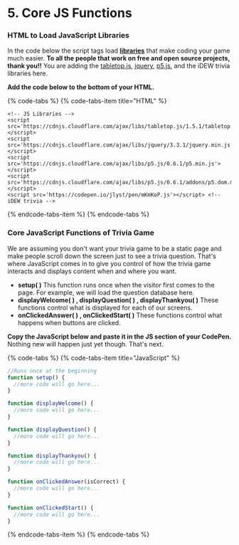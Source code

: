 # 5. Core JS Functions

### HTML to Load JavaScript Libraries

In the code below the script tags load [**libraries**](https://docs.idew.org/principles-and-practices/principles/libraries) that make coding your game much easier. **To all the people that work on free and open source projects, thank you!!** You are adding the [tabletop.js](https://github.com/jsoma/tabletop), [jquery](https://jquery.com/), [p5.js](https://p5js.org/), and the iDEW trivia libraries here.

**Add the code below to the bottom of your HTML.**

{% code-tabs %}
{% code-tabs-item title="HTML" %}
```markup
<!-- JS Libraries -->
<script src='https://cdnjs.cloudflare.com/ajax/libs/tabletop.js/1.5.1/tabletop.min.js'></script>
<script src='https://cdnjs.cloudflare.com/ajax/libs/jquery/3.3.1/jquery.min.js'></script>
<script src='https://cdnjs.cloudflare.com/ajax/libs/p5.js/0.6.1/p5.min.js'></script>
<script src='https://cdnjs.cloudflare.com/ajax/libs/p5.js/0.6.1/addons/p5.dom.min.js'>
</script>
<script src='https://codepen.io/jlyst/pen/mKmKoP.js'></script> <!-- iDEW trivia -->
```
{% endcode-tabs-item %}
{% endcode-tabs %}

### Core JavaScript Functions of Trivia Game

We are assuming you don't want your trivia game to be a static page and make people scroll down the screen just to see a trivia question. That's where JavaScript comes in to give you control of how the trivia game interacts and displays content when and where you want.

* **setup\( \)** This function runs once when the visitor first comes to the page.  For example, we will load the question database here.
* **displayWelcome\( \) , displayQuestion\( \) ,  displayThankyou\( \)** These functions control what is displayed for each of our screens.
* **onClickedAnswer\( \) , onClickedStart\( \)** These functions control what happens when buttons are clicked.

**Copy the JavaScript below and paste it in the JS section of your CodePen.** Nothing new will happen just yet though. That's next.

{% code-tabs %}
{% code-tabs-item title="JavaScript" %}
```javascript
//Runs once at the beginning
function setup() {
  //more code will go here... 
}

function displayWelcome() {
  //more code will go here...
}

function displayQuestion() {
  //more code will go here...
}

function displayThankyou() {
  //more code will go here...
}

function onClickedAnswer(isCorrect) {
  //more code will go here...
}

function onClickedStart() {
  //more code will go here...
}

```
{% endcode-tabs-item %}
{% endcode-tabs %}

 

